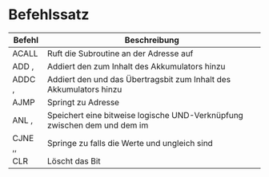 
# Befehlssatz #

| Befehl     | Beschreibung                                     |
|------------|--------------------------------------------------|
| ACALL <addr11> | Ruft die Subroutine an der Adresse <addr11> auf |
| ADD <A>,<Operand> | Addiert den <Operand> zum Inhalt des Akkumulators <A> hinzu |
| ADDC <A>,<Operand> | Addiert den <Operand> und das Übertragsbit zum Inhalt des Akkumulators <A> hinzu |
| AJMP <addr11> | Springt zu Adresse <addr11> |
| ANL <Zielbyte>,<Quellenbyte> | Speichert eine bitweise logische UND-Verknüpfung zwischen dem <Zielbyte> und dem <Quellenbyte> im <Zielbyte> | 
| CJNE <Operand1>,<Operand2>,<rel> | Springe zu <rel> falls die Werte <Operand1> und <Operand2> ungleich sind |
| CLR <bit> | Löscht das Bit <bit> |
